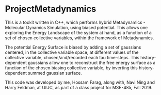 # ProjectMetadynamics

This is a tookit written in C++, which performs hybrid Metadynamics - Molecular Dynamics Simulation, using biased potential. 
This allows one exploring the Energy Landscape of the system at hand, as a function of a set of chosen collective variables, within the framework of Metadynamics. 

The potential Energy Surface is biased by adding a set of gaussians centered, in the collective variable space, at different values of the collective variable, chosen/and/recorded each tau time-steps. This history-dependent gaussians allow one to reconstruct the free energy surface as a function of the chosen biasing collective variable, by inverting this history-dependent summed gaussian surface.

This code was developed by me, Hossam Farag, along with, Navi Ning and Harry Feldman, at UIUC, as part of a class project for MSE-485, Fall 2019.

